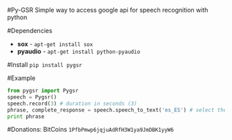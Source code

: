 #Py-GSR
Simple way to access google api for speech recognition with python

#Dependencies
* **sox** - `apt-get install sox`
* **pyaudio** - `apt-get install python-pyaudio`

#Install
`pip install pygsr`

#Example
```python
from pygsr import Pygsr
speech = Pygsr()
speech.record(3) # duration in seconds (3)
phrase, complete_response = speech.speech_to_text('es_ES') # select the language
print phrase
```

#Donations: BitCoins
`1PfbPmwp6jqjuAdRfH3W1ya9JmDBK1yyW6`

